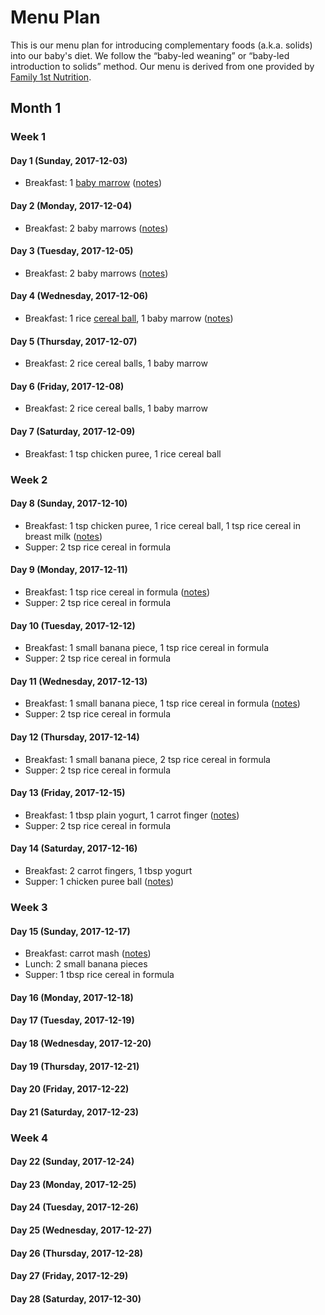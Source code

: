 # Menu Plan

This is our menu plan for introducing complementary foods (a.k.a. solids) into
our baby's diet. We follow the “baby-led weaning” or “baby-led introduction to
solids” method. Our menu is derived from one provided by [Family 1st
Nutrition](https://family1stnutrition.com/).

## Month 1

### Week 1

#### Day 1 (Sunday, 2017-12-03)

* Breakfast: 1 [baby marrow](./recipes/baby-marrow.md) ([notes](./day-001.md))

#### Day 2 (Monday, 2017-12-04)

* Breakfast: 2 baby marrows ([notes](./day-002.md))

#### Day 3 (Tuesday, 2017-12-05)

* Breakfast: 2 baby marrows ([notes](./day-003.md))

#### Day 4 (Wednesday, 2017-12-06)

* Breakfast: 1 rice [cereal ball](./recipes/cereal-balls.md), 1 baby marrow ([notes](./day-004.md))

#### Day 5 (Thursday, 2017-12-07)

* Breakfast: 2 rice cereal balls, 1 baby marrow

#### Day 6 (Friday, 2017-12-08)

* Breakfast: 2 rice cereal balls, 1 baby marrow

#### Day 7 (Saturday, 2017-12-09)

* Breakfast: 1 tsp chicken puree, 1 rice cereal ball

### Week 2

#### Day 8 (Sunday, 2017-12-10)

* Breakfast: 1 tsp chicken puree, 1 rice cereal ball, 1 tsp rice cereal in breast milk ([notes](./day-008.md))
* Supper: 2 tsp rice cereal in formula

#### Day 9 (Monday, 2017-12-11)

* Breakfast: 1 tsp rice cereal in formula ([notes](./day-009.md))
* Supper: 2 tsp rice cereal in formula

#### Day 10 (Tuesday, 2017-12-12)

* Breakfast: 1 small banana piece, 1 tsp rice cereal in formula
* Supper: 2 tsp rice cereal in formula

#### Day 11 (Wednesday, 2017-12-13)

* Breakfast: 1 small banana piece, 1 tsp rice cereal in formula ([notes](./day-011.md))
* Supper: 2 tsp rice cereal in formula

#### Day 12 (Thursday, 2017-12-14)

* Breakfast: 1 small banana piece, 2 tsp rice cereal in formula
* Supper: 2 tsp rice cereal in formula

#### Day 13 (Friday, 2017-12-15)

* Breakfast: 1 tbsp plain yogurt, 1 carrot finger ([notes](./day-013.md))
* Supper: 2 tsp rice cereal in formula

#### Day 14 (Saturday, 2017-12-16)

* Breakfast: 2 carrot fingers, 1 tbsp yogurt
* Supper: 1 chicken puree ball ([notes](./day-014.md))

### Week 3

#### Day 15 (Sunday, 2017-12-17)

* Breakfast: carrot mash ([notes](./day-015.md))
* Lunch: 2 small banana pieces
* Supper: 1 tbsp rice cereal in formula

#### Day 16 (Monday, 2017-12-18)
#### Day 17 (Tuesday, 2017-12-19)
#### Day 18 (Wednesday, 2017-12-20)
#### Day 19 (Thursday, 2017-12-21)
#### Day 20 (Friday, 2017-12-22)
#### Day 21 (Saturday, 2017-12-23)

### Week 4
#### Day 22 (Sunday, 2017-12-24)
#### Day 23 (Monday, 2017-12-25)
#### Day 24 (Tuesday, 2017-12-26)
#### Day 25 (Wednesday, 2017-12-27)
#### Day 26 (Thursday, 2017-12-28)
#### Day 27 (Friday, 2017-12-29)
#### Day 28 (Saturday, 2017-12-30)
